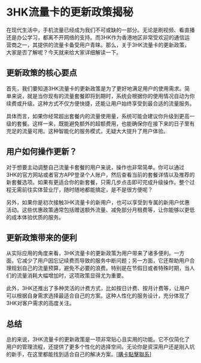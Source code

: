 # 3HK流量卡的更新政策揭秘

在现代生活中，手机流量已经成为我们不可或缺的一部分。无论是刷视频、看直播还是办公学习，都离不开网络的支持。而3HK作为香港地区非常受欢迎的通信运营商之一，其提供的流量卡备受用户青睐。那么，关于3HK流量卡的更新政策，大家是否了解呢？今天就来给大家详细解读一下。

## 更新政策的核心要点

首先，我们要知道3HK流量卡的更新政策是为了更好地满足用户的使用需求。简单来说，就是当你现有的流量套餐即将到期时，系统会根据你的使用情况自动为你续费或升级。这种方式不仅方便快捷，还能让用户始终享受到最合适的流量服务。

具体而言，如果你经常超出套餐内的流量使用量，系统可能会建议你升级到更高一级的套餐。这样一来，既能避免额外的超额费用，也能确保你在接下来的日子里有充足的流量可用。这种智能化的服务模式，无疑大大提升了用户体验。

## 用户如何操作更新？

对于想要主动调整自己流量卡套餐的用户来说，操作也非常简单。你可以通过3HK的官方网站或者官方APP登录个人账户，然后查看当前的套餐详情以及推荐的新套餐选项。如果有更适合你的新套餐，只需几步点击即可完成升级操作。整个过程无需前往实体营业厅，随时随地都能搞定，是不是很方便呢？

另外，如果你是初次接触3HK流量卡的新用户，也可以享受到专属的新用户优惠活动。这些优惠政策通常包括赠送额外流量、减免部分月租费等，让你能够以更低的成本体验优质的服务。

## 更新政策带来的便利

从实际应用的角度来看，3HK流量卡的更新政策为用户带来了诸多便利。一方面，它减少了用户因忘记续费而导致的服务中断问题；另一方面，它还帮助用户合理规划自己的流量预算，避免不必要的浪费。特别是在节假日或者特殊时期，当人们的流量消耗大幅增加时，这项政策显得尤为重要。

此外，3HK还推出了多种灵活的计费方式，比如按日计费、按月计费等，让用户可以根据自身需求选择最适合自己的方案。这种人性化的服务设计，充分体现了3HK对客户需求的高度关注。

## 总结

总的来说，3HK流量卡的更新政策是一项非常贴心且实用的功能。它不仅简化了用户的管理流程，还提供了更多个性化的选择空间。无论你是资深用户还是刚入坑的新手，在这里都能找到适合自己的解决方案。[[購卡點擊聯系](https://t.me/s/esim1088)]